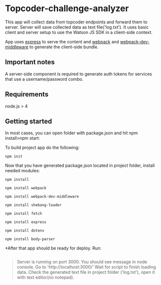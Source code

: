 # Topcoder-challenge-analyzer

This app will collect data from topcoder endpoints and forward them to server. Server will save collected data as text file('log.txt').
It uses basic client and server setup to use the Watson JS SDK in a client-side context.

App uses [express](http://expressjs.com/) to serve the content and [webpack](https://www.npmjs.com/package/webpack-dev-middleware) and
[webpack-dev-middleware](https://www.npmjs.com/package/webpack-dev-middleware) to generate the client-side bundle.

## Important notes

A server-side component is required to generate auth tokens for services that use a username/password combo.

## Requirements

node.js > 4

## Getting started

In most cases, you can open folder with package.json and hit npm install>npm start:


To build project app do the following:

```
npm init
```
Now that you have generated package.json located in project folder, install needed modules:

```
npm install
```

```
npm install webpack
```

```
npm install webpack-dev-middleware
```

```
npm install shebang-loader
```

```
npm install fetch
```

```
npm install express
```

```
npm install dotenv
```

```
npm install body-parser
```

*After that app should be ready for deploy. Run:

```npm start
```
>Server is running on port 3000.
>You should see message in node console.
>Go to 'http://localhost:3000/'
>Wait for script to finish loading data.
>Check the generated text file in project folder ('log.txt'), open it with text editor(no notepad).



